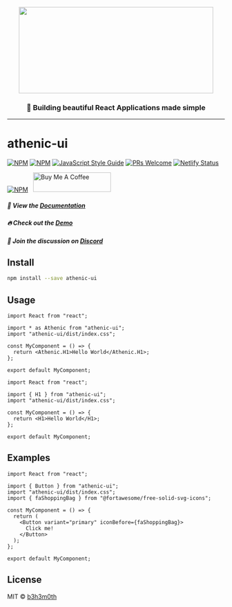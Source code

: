<p align="center">
  <img width="450" height="200" src="https://raw.githubusercontent.com/b3h3m0th/athenic-ui/main/artwork/logo/logo.png"> <br/>
  <h3 align="center">👑 Building beautiful React Applications made simple</h3>
</p>
<hr/> 

# athenic-ui

[![NPM](https://img.shields.io/npm/v/athenic-ui.svg)](https://www.npmjs.com/package/athenic-ui) [![NPM](https://img.shields.io/npm/dt/athenic-ui)](https://www.npmjs.com/package/athenic-ui) [![JavaScript Style Guide](https://img.shields.io/badge/code_style-standard-brightgreen.svg)](https://standardjs.com) [![PRs Welcome](https://img.shields.io/badge/PRs-welcome-brightgreen.svg?style=flat-square)](http://makeapullrequest.com) [![Netlify Status](https://api.netlify.com/api/v1/badges/eef6da85-a579-4bb6-8ffd-8e84f4b19abe/deploy-status)](https://app.netlify.com/sites/athenic-ui-demo/deploys)

[![NPM](https://nodei.co/npm/athenc-ui.png?compact=true)](https://npmjs.org/package/athenic-ui) <a href="https://www.buymeacoffee.com/b3h3m0th" target="_tab"><img src="https://www.buymeacoffee.com/assets/img/custom_images/orange_img.png" alt="Buy Me A Coffee" style="height: 45px !important;width: 180px !important; margin: 0px 8px" /></a>

##### 📝 View the [Documentation](https://docs.athenic.at/)

##### 🔥 Check out the [Demo](https://ui.athenic.at/)

##### 👄 Join the discussion on [Discord](https://discord.gg/TSGj5RCJST)

## Install

```bash
npm install --save athenic-ui
```

## Usage

```tsx
import React from "react";

import * as Athenic from "athenic-ui";
import "athenic-ui/dist/index.css";

const MyComponent = () => {
  return <Athenic.H1>Hello World</Athenic.H1>;
};

export default MyComponent;
```

```tsx
import React from "react";

import { H1 } from "athenic-ui";
import "athenic-ui/dist/index.css";

const MyComponent = () => {
  return <H1>Hello World</H1>;
};

export default MyComponent;
```

## Examples

```tsx
import React from "react";

import { Button } from "athenic-ui";
import "athenic-ui/dist/index.css";
import { faShoppingBag } from "@fortawesome/free-solid-svg-icons";

const MyComponent = () => {
  return (
    <Button variant="primary" iconBefore={faShoppingBag}>
      Click me!
    </Button>
  );
};

export default MyComponent;
```

## License

MIT © [b3h3m0th](https://github.com/b3h3m0th)
